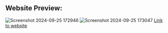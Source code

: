 ## Website Preview:
![Screenshot 2024-09-25 172946](https://github.com/user-attachments/assets/e7a6f158-83fe-48c8-9adc-86fbd698a1a7)
![Screenshot 2024-09-25 173047](https://github.com/user-attachments/assets/066e8600-f51a-4275-ad27-3a4bbcf327cc)
[Link to website](https://www.sealsfresh.biz/)
